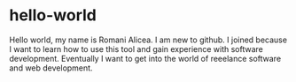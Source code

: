 # hello-world
Hello world, my name is Romani Alicea.
I am new to github. I joined because I want to learn how to use this tool and gain experience with software development.
Eventually I want to get into the world of reeelance software and web development.
